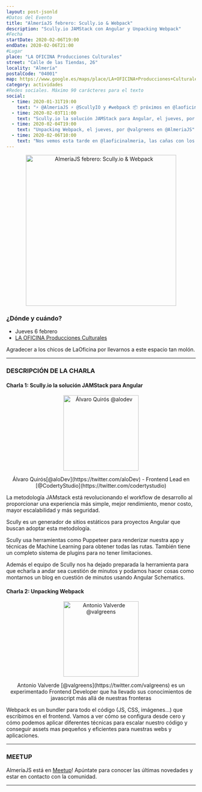 ```yaml
---
layout: post-jsonld
#Datos del Evento
title: "AlmeríaJS febrero: Scully.io & Webpack"
description: "Scully.io JAMStack con Angular y Unpacking Webpack"
#Fecha
startDate: 2020-02-06T19:00
endDate: 2020-02-06T21:00
#Lugar
place: "LA OFICINA Producciones Culturales"
street: "Calle de las Tiendas, 26"
locality: "Almería"
postalCode: "04001"
map: https://www.google.es/maps/place/LA+OFICINA+Producciones+Culturales/@36.8407451,-2.4659522,15z/data=!4m2!3m1!1s0x0:0xcdfbe3a383b843eb?sa=X&ved=0ahUKEwiA3eLxnI7UAhUJ5xoKHV8ZD5UQ_BIIgQEwDg
category: actividades
#Redes sociales. Máximo 90 carácteres para el texto
social:
  - time: 2020-01-31T19:00
    text: "⚡️ @AlmeriaJS ⚡️ @ScullyIO y #webpack 📦 próximos en @laoficinalmeria"
  - time: 2020-02-03T11:00
    text: "Scully.io la solución JAMStack para Angular, el jueves, por @aloDev en @AlmeriaJS"
  - time: 2020-02-04T19:00
    text: "Unpacking Webpack, el jueves, por @valgreens en @AlmeriaJS"
  - time: 2020-02-06T10:00
    text: "Nos vemos esta tarde en @laoficinalmeria, las cañas con los JavaScripters mas cañeros @AlmeriaJS 👩🏻‍💻🍻👨🏻‍💻"
---
```


<p align="center">
  <img src="https://secure.meetupstatic.com/photos/event/a/d/f/c/highres_488324540.jpeg" alt="AlmeríaJS febrero: Scully.io & Webpack" height="400px"/>
</p>

### ¿Dónde y cuándo?

- Jueves 6 febrero
- [LA OFICINA Producciones Culturales](https://www.google.es/maps/place/LA+OFICINA+Producciones+Culturales/@36.8407451,-2.4659522,15z/data=!4m15!1m9!4m8!1m0!1m6!1m2!1s0xd7a9dfd82f7b2d7:0xcdfbe3a383b843eb!2sLA+OFICINA+Producciones+Culturales,+Calle+de+las+Tiendas,+26,+04001+Almer%C3%ADa!2m2!1d-2.4659522!2d36.8407451!3m4!1s0x0:0xcdfbe3a383b843eb!8m2!3d36.8407451!4d-2.4659522)

Agradecer a los chicos de LaOficina por llevarnos a este espacio tan molón.

---

### DESCRIPCIÓN DE LA CHARLA
#### Charla 1: Scully.io la solución JAMStack para Angular
<p align="center">
  <img src="https://pbs.twimg.com/profile_images/974006565215899648/4c4XGImK_200x200.jpg" alt="Álvaro Quirós @alodev" width="200px"/>
</p>
<p align="center">Álvaro Quirós[@aloDev](https://twitter.com/aloDev) - Frontend Lead en [@CodertyStudio](https://twitter.com/codertystudio)</p>

La metodología JAMstack está revolucionando el workflow de desarrollo al proporcionar una experiencia más simple, mejor rendimiento, menor costo, mayor escalabilidad y más seguridad.

Scully es un generador de sitios estáticos para proyectos Angular que buscan adoptar esta metodología.

Scully usa herramientas como Puppeteer para renderizar nuestra app y técnicas de Machine Learning para obtener todas las rutas. También tiene un completo sistema de plugins para no tener limitaciones.

Además el equipo de Scully nos ha dejado preparada la herramienta para que echarla a andar sea cuestión de minutos y podamos hacer cosas como montarnos un blog en cuestión de minutos usando Angular Schematics.



#### Charla 2: Unpacking Webpack
<p align="center">
  <img src="https://pbs.twimg.com/profile_images/885403013648703488/OEMNtFc1_200x200.jpg" alt="Antonio Valverde @valgreens" width="200px"/>
</p>
<p align="center">Antonio Valverde [@valgreens](https://twitter.com/valgreens) es un experimentado Frontend Developer que ha llevado sus conocimientos de javascript más allá de nuestras fronteras</p>

Webpack es un bundler para todo el código (JS, CSS, imágenes...) que escribimos en el frontend. Vamos a ver cómo se configura desde cero y cómo podemos aplicar diferentes técnicas para escalar nuestro código y conseguir assets mas pequeños y eficientes para nuestras webs y aplicaciones.


---

### MEETUP
AlmeríaJS está en [Meetup](https://www.meetup.com/es-ES/almeriajs/)! Apúntate para conocer las últimas novedades y estar en contacto con la comunidad.


---
